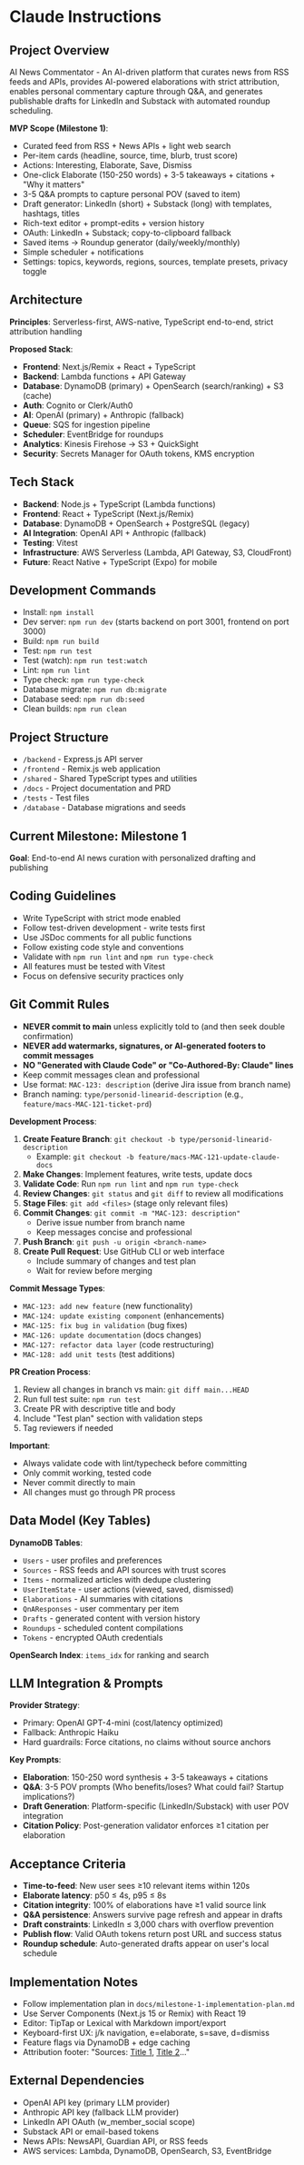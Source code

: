 # Claude Instructions

## Project Overview
AI News Commentator - An AI-driven platform that curates news from RSS feeds and APIs, provides AI-powered elaborations with strict attribution, enables personal commentary capture through Q&A, and generates publishable drafts for LinkedIn and Substack with automated roundup scheduling.

**MVP Scope (Milestone 1)**:
- Curated feed from RSS + News APIs + light web search
- Per-item cards (headline, source, time, blurb, trust score)
- Actions: Interesting, Elaborate, Save, Dismiss
- One-click Elaborate (150-250 words) + 3-5 takeaways + citations + "Why it matters"
- 3-5 Q&A prompts to capture personal POV (saved to item)
- Draft generator: LinkedIn (short) + Substack (long) with templates, hashtags, titles
- Rich-text editor + prompt-edits + version history
- OAuth: LinkedIn + Substack; copy-to-clipboard fallback
- Saved items → Roundup generator (daily/weekly/monthly)
- Simple scheduler + notifications
- Settings: topics, keywords, regions, sources, template presets, privacy toggle

## Architecture
**Principles**: Serverless-first, AWS-native, TypeScript end-to-end, strict attribution handling

**Proposed Stack**:
- **Frontend**: Next.js/Remix + React + TypeScript
- **Backend**: Lambda functions + API Gateway
- **Database**: DynamoDB (primary) + OpenSearch (search/ranking) + S3 (cache)
- **Auth**: Cognito or Clerk/Auth0
- **AI**: OpenAI (primary) + Anthropic (fallback)
- **Queue**: SQS for ingestion pipeline
- **Scheduler**: EventBridge for roundups
- **Analytics**: Kinesis Firehose → S3 + QuickSight
- **Security**: Secrets Manager for OAuth tokens, KMS encryption

## Tech Stack
- **Backend**: Node.js + TypeScript (Lambda functions)
- **Frontend**: React + TypeScript (Next.js/Remix)
- **Database**: DynamoDB + OpenSearch + PostgreSQL (legacy)
- **AI Integration**: OpenAI API + Anthropic (fallback)
- **Testing**: Vitest
- **Infrastructure**: AWS Serverless (Lambda, API Gateway, S3, CloudFront)
- **Future**: React Native + TypeScript (Expo) for mobile

## Development Commands
- Install: `npm install`
- Dev server: `npm run dev` (starts backend on port 3001, frontend on port 3000)
- Build: `npm run build`
- Test: `npm run test`
- Test (watch): `npm run test:watch`
- Lint: `npm run lint`
- Type check: `npm run type-check`
- Database migrate: `npm run db:migrate`
- Database seed: `npm run db:seed`
- Clean builds: `npm run clean`

## Project Structure
- `/backend` - Express.js API server
- `/frontend` - Remix.js web application
- `/shared` - Shared TypeScript types and utilities
- `/docs` - Project documentation and PRD
- `/tests` - Test files
- `/database` - Database migrations and seeds

## Current Milestone: Milestone 1
**Goal**: End-to-end AI news curation with personalized drafting and publishing

## Coding Guidelines
- Write TypeScript with strict mode enabled
- Follow test-driven development - write tests first
- Use JSDoc comments for all public functions
- Follow existing code style and conventions
- Validate with `npm run lint` and `npm run type-check`
- All features must be tested with Vitest
- Focus on defensive security practices only

## Git Commit Rules
- **NEVER commit to main** unless explicitly told to (and then seek double confirmation)
- **NEVER add watermarks, signatures, or AI-generated footers to commit messages**
- **NO "Generated with Claude Code" or "Co-Authored-By: Claude" lines**
- Keep commit messages clean and professional
- Use format: `MAC-123: description` (derive Jira issue from branch name)
- Branch naming: `type/personid-linearid-description` (e.g., `feature/macs-MAC-121-ticket-prd`)

**Development Process**:
1. **Create Feature Branch**: `git checkout -b type/personid-linearid-description`
   - Example: `git checkout -b feature/macs-MAC-121-update-claude-docs`
2. **Make Changes**: Implement features, write tests, update docs
3. **Validate Code**: Run `npm run lint` and `npm run type-check`
4. **Review Changes**: `git status` and `git diff` to review all modifications
5. **Stage Files**: `git add <files>` (stage only relevant files)
6. **Commit Changes**: `git commit -m "MAC-123: description"`
   - Derive issue number from branch name
   - Keep messages concise and professional
7. **Push Branch**: `git push -u origin <branch-name>`
8. **Create Pull Request**: Use GitHub CLI or web interface
   - Include summary of changes and test plan
   - Wait for review before merging

**Commit Message Types**: 
- `MAC-123: add new feature` (new functionality)
- `MAC-124: update existing component` (enhancements)
- `MAC-125: fix bug in validation` (bug fixes)
- `MAC-126: update documentation` (docs changes)
- `MAC-127: refactor data layer` (code restructuring)
- `MAC-128: add unit tests` (test additions)

**PR Creation Process**:
1. Review all changes in branch vs main: `git diff main...HEAD`
2. Run full test suite: `npm run test`
3. Create PR with descriptive title and body
4. Include "Test plan" section with validation steps
5. Tag reviewers if needed

**Important**: 
- Always validate code with lint/typecheck before committing
- Only commit working, tested code
- Never commit directly to main
- All changes must go through PR process

## Data Model (Key Tables)
**DynamoDB Tables**:
- `Users` - user profiles and preferences
- `Sources` - RSS feeds and API sources with trust scores
- `Items` - normalized articles with dedupe clustering
- `UserItemState` - user actions (viewed, saved, dismissed)
- `Elaborations` - AI summaries with citations
- `QnAResponses` - user commentary per item
- `Drafts` - generated content with version history
- `Roundups` - scheduled content compilations
- `Tokens` - encrypted OAuth credentials

**OpenSearch Index**: `items_idx` for ranking and search

## LLM Integration & Prompts
**Provider Strategy**:
- Primary: OpenAI GPT-4-mini (cost/latency optimized)
- Fallback: Anthropic Haiku
- Hard guardrails: Force citations, no claims without source anchors

**Key Prompts**:
- **Elaboration**: 150-250 word synthesis + 3-5 takeaways + citations
- **Q&A**: 3-5 POV prompts (Who benefits/loses? What could fail? Startup implications?)
- **Draft Generation**: Platform-specific (LinkedIn/Substack) with user POV integration
- **Citation Policy**: Post-generation validator enforces ≥1 citation per elaboration

## Acceptance Criteria
- **Time-to-feed**: New user sees ≥10 relevant items within 120s
- **Elaborate latency**: p50 ≤ 4s, p95 ≤ 8s
- **Citation integrity**: 100% of elaborations have ≥1 valid source link
- **Q&A persistence**: Answers survive page refresh and appear in drafts
- **Draft constraints**: LinkedIn ≤ 3,000 chars with overflow prevention
- **Publish flow**: Valid OAuth tokens return post URL and success status
- **Roundup schedule**: Auto-generated drafts appear on user's local schedule

## Implementation Notes
- Follow implementation plan in `docs/milestone-1-implementation-plan.md`
- Use Server Components (Next.js 15 or Remix) with React 19
- Editor: TipTap or Lexical with Markdown import/export
- Keyboard-first UX: j/k navigation, e=elaborate, s=save, d=dismiss
- Feature flags via DynamoDB + edge caching
- Attribution footer: "Sources: [Title 1](url1), [Title 2](url2)..."

## External Dependencies
- OpenAI API key (primary LLM provider)
- Anthropic API key (fallback LLM provider)
- LinkedIn API OAuth (w_member_social scope)
- Substack API or email-based tokens
- News APIs: NewsAPI, Guardian API, or RSS feeds
- AWS services: Lambda, DynamoDB, OpenSearch, S3, EventBridge